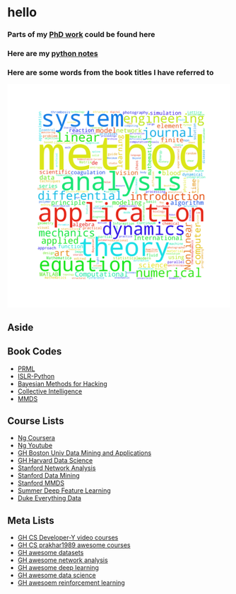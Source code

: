 # hello

### Parts of my [PhD work](https://github.com/jArumugam/thrombin-ACS-CAD-2016) could be found here

<!--- 
### Ongoing project on [Network Analysis](https://github.com/jArumugam/BigFish) NYC Taxi Data
You are welcome to join!)
---> 

### Here are my [python notes](https://github.com/jArumugam/python-notes)

### Here are some words from the book titles I have referred to 
<center>
<img src="https://github.com/jArumugam/Dirichlet-Idiots/blob/master/results/jayDat_wordCloud.png" width="600" />
</center>

## Aside

## Book Codes
- [PRML](https://github.com/PRML/PRMLT)
- [ISLR-Python](https://github.com/JWarmenhoven/ISLR-python)
- [Bayesian Methods for Hacking](https://github.com/CamDavidsonPilon/Probabilistic-Programming-and-Bayesian-Methods-for-Hackers)
- [Collective Intelligence](https://github.com/ferronrsmith/programming-collective-intelligence-code)
- [MMDS](http://www.mmds.org/)

## Course Lists
- [Ng Coursera](https://www.coursera.org/learn/machine-learning/)
- [Ng Youtube](https://www.youtube.com/watch?v=UzxYlbK2c7E&list=PLA89DCFA6ADACE599)
- [GH Boston Univ Data Mining and Applications](https://github.com/dataminingapp/dataminingapp-lectures)
- [GH Harvard Data Science](https://github.com/cs109/content) 
- [Stanford Network Analysis](http://web.stanford.edu/class/cs224w/)
- [Stanford Data Mining](http://web.stanford.edu/class/cs345a/handouts.html)
- [Stanford MMDS](http://web.stanford.edu/class/cs246/)
- [Summer Deep Feature Learning](http://www.ipam.ucla.edu/programs/summer-schools/graduate-summer-school-deep-learning-feature-learning/?tab=schedule)
- [Duke Everything Data](https://sites.duke.edu/compsci216_01_s2015/schedule/)

## Meta Lists 
- [GH CS Developer-Y video courses](https://github.com/Developer-Y/cs-video-courses)
- [GH CS prakhar1989 awesome courses](https://github.com/prakhar1989/awesome-courses)
- [GH awesome datasets](https://github.com/caesar0301/awesome-public-datasets)
- [GH awesome network analysis](https://github.com/briatte/awesome-network-analysis)
- [GH awesome deep learning](https://github.com/ChristosChristofidis/awesome-deep-learning)
- [GH awesome data science](https://github.com/bulutyazilim/awesome-datascience)
- [GH awesoem reinforcement learning](https://github.com/aikorea/awesome-rl) 

